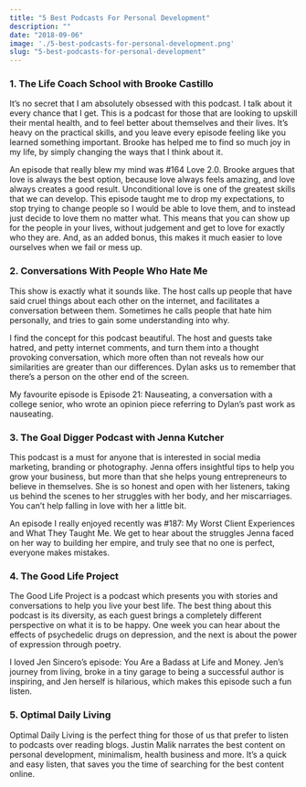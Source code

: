 ```yaml
---
title: "5 Best Podcasts For Personal Development"
description: ""
date: "2018-09-06"
image: './5-best-podcasts-for-personal-development.png'
slug: "5-best-podcasts-for-personal-development"
---
```


<h3> 1. The Life Coach School with Brooke Castillo</h3>

It’s no secret that I am absolutely obsessed with this podcast. I talk about it every chance that I get. This is a podcast for those that are looking to upskill their mental health, and to feel better about themselves and their lives. It’s heavy on the practical skills, and you leave every episode feeling like you learned something important. Brooke has helped me to find so much joy in my life, by simply changing the ways that I think about it.

An episode that really blew my mind was #164 Love 2.0.
Brooke argues that love is always the best option, because love always feels amazing, and love always creates a good result. Unconditional love is one of the greatest skills that we can develop. This episode taught me to drop my expectations, to stop trying to change people so I would be able to love them, and to instead just decide to love them no matter what. This means that you can show up for the people in your lives, without judgement and get to love for exactly who they are. And, as an added bonus, this makes it much easier to love ourselves when we fail or mess up.

<h3> 2. Conversations With People Who Hate Me</h3>

This show is exactly what it sounds like. The host calls up people that have said cruel things about each other on the internet, and facilitates a conversation between them. Sometimes he calls people that hate him personally, and tries to gain some understanding into why.

I find the concept for this podcast beautiful. The host and guests take hatred, and petty internet comments, and turn them into a thought provoking conversation, which more often than not reveals how our similarities are greater than our differences. Dylan asks us to remember that there’s a person on the other end of the screen.

My favourite episode is Episode 21: Nauseating, a conversation with a college senior, who wrote an opinion piece referring to Dylan’s past work as nauseating.

<h3> 3. The Goal Digger Podcast with Jenna Kutcher</h3>

This podcast is a must for anyone that is interested in social media marketing, branding or photography. Jenna offers insightful tips to help you grow your business, but more than that she helps young entrepreneurs to believe in themselves. She is so honest and open with her listeners, taking us behind the scenes to her struggles with her body, and her miscarriages. You can’t help falling in love with her a little bit.

An episode I really enjoyed recently was #187: My Worst Client Experiences and What They Taught Me. We get to hear about the struggles Jenna faced on her way to building her empire, and truly see that no one is perfect, everyone makes mistakes.

<h3> 4. The Good Life Project</h3>

The Good Life Project is a podcast which presents you with stories and conversations to help you live your best life. The best thing about this podcast is its diversity, as each guest brings a completely different perspective on what it is to be happy. One week you can hear about the effects of psychedelic drugs on depression, and the next is about the power of expression through poetry.

I loved Jen Sincero’s episode: You Are a Badass at Life and Money. Jen’s journey from living, broke in a tiny garage to being a successful author is inspiring, and Jen herself is hilarious, which makes this episode such a fun listen.

<h3> 5. Optimal Daily Living</h3>

Optimal Daily Living is the perfect thing for those of us that prefer to listen to podcasts over reading blogs. Justin Malik narrates the best content on personal development, minimalism, health business and more. It’s a quick and easy listen, that saves you the time of searching for the best content online.
